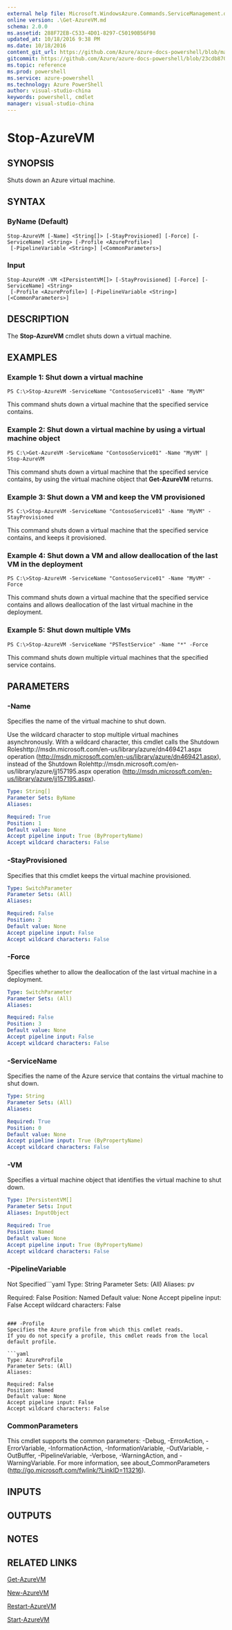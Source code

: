 ```yaml
---
external help file: Microsoft.WindowsAzure.Commands.ServiceManagement.dll-Help.xml
online version: .\Get-AzureVM.md
schema: 2.0.0
ms.assetid: 288F72EB-C533-4D01-8297-C50190B56F98
updated_at: 10/18/2016 9:38 PM
ms.date: 10/18/2016
content_git_url: https://github.com/Azure/azure-docs-powershell/blob/master/azureps-cmdlets-docs/ServiceManagement/Azure.Service/v0.9.8/Stop-AzureVM.md
gitcommit: https://github.com/Azure/azure-docs-powershell/blob/23cdb8705d4ab9807c0e21b238f3b134a7d49c7d/azureps-cmdlets-docs/ServiceManagement/Azure.Service/v0.9.8/Stop-AzureVM.md
ms.topic: reference
ms.prod: powershell
ms.service: azure-powershell
ms.technology: Azure PowerShell
author: visual-studio-china
keywords: powershell, cmdlet
manager: visual-studio-china
---
```


# Stop-AzureVM

## SYNOPSIS
Shuts down an Azure virtual machine.

## SYNTAX

### ByName (Default)
```
Stop-AzureVM [-Name] <String[]> [-StayProvisioned] [-Force] [-ServiceName] <String> [-Profile <AzureProfile>]
 [-PipelineVariable <String>] [<CommonParameters>]
```

### Input
```
Stop-AzureVM -VM <IPersistentVM[]> [-StayProvisioned] [-Force] [-ServiceName] <String>
 [-Profile <AzureProfile>] [-PipelineVariable <String>] [<CommonParameters>]
```

## DESCRIPTION
The **Stop-AzureVM** cmdlet shuts down a virtual machine.

## EXAMPLES

### Example 1: Shut down a virtual machine
```
PS C:\>Stop-AzureVM -ServiceName "ContosoService01" -Name "MyVM"
```

This command shuts down a virtual machine that the specified service contains.

### Example 2: Shut down a virtual machine by using a virtual machine object
```
PS C:\>Get-AzureVM -ServiceName "ContosoService01" -Name "MyVM" | Stop-AzureVM
```

This command shuts down a virtual machine that the specified service contains, by using the virtual machine object that **Get-AzureVM** returns.

### Example 3: Shut down a VM and keep the VM provisioned
```
PS C:\>Stop-AzureVM -ServiceName "ContosoService01" -Name "MyVM" -StayProvisioned
```

This command shuts down a virtual machine that the specified service contains, and keeps it provisioned.

### Example 4: Shut down a VM and allow deallocation of the last VM in the deployment
```
PS C:\>Stop-AzureVM -ServiceName "ContosoService01" -Name "MyVM" -Force
```

This command shuts down a virtual machine that the specified service contains and allows deallocation of the last virtual machine in the deployment.

### Example 5: Shut down multiple VMs
```
PS C:\>Stop-AzureVM -ServiceName "PSTestService" -Name "*" -Force
```

This command shuts down multiple virtual machines that the specified service contains.

## PARAMETERS

### -Name
Specifies the name of the virtual machine to shut down.

Use the wildcard character to stop multiple virtual machines asynchronously.
With a wildcard character, this cmdlet calls the Shutdown Roleshttp://msdn.microsoft.com/en-us/library/azure/dn469421.aspx operation (http://msdn.microsoft.com/en-us/library/azure/dn469421.aspx), instead of the Shutdown Rolehttp://msdn.microsoft.com/en-us/library/azure/jj157195.aspx operation (http://msdn.microsoft.com/en-us/library/azure/jj157195.aspx).

```yaml
Type: String[]
Parameter Sets: ByName
Aliases: 

Required: True
Position: 1
Default value: None
Accept pipeline input: True (ByPropertyName)
Accept wildcard characters: False
```

### -StayProvisioned
Specifies that this cmdlet keeps the virtual machine provisioned.

```yaml
Type: SwitchParameter
Parameter Sets: (All)
Aliases: 

Required: False
Position: 2
Default value: None
Accept pipeline input: False
Accept wildcard characters: False
```

### -Force
Specifies whether to allow the deallocation of the last virtual machine in a deployment.

```yaml
Type: SwitchParameter
Parameter Sets: (All)
Aliases: 

Required: False
Position: 3
Default value: None
Accept pipeline input: False
Accept wildcard characters: False
```

### -ServiceName
Specifies the name of the Azure service that contains the virtual machine to shut down.

```yaml
Type: String
Parameter Sets: (All)
Aliases: 

Required: True
Position: 0
Default value: None
Accept pipeline input: True (ByPropertyName)
Accept wildcard characters: False
```

### -VM
Specifies a virtual machine object that identifies the virtual machine to shut down.

```yaml
Type: IPersistentVM[]
Parameter Sets: Input
Aliases: InputObject

Required: True
Position: Named
Default value: None
Accept pipeline input: True (ByPropertyName)
Accept wildcard characters: False
```

### -PipelineVariable
Not Specified```yaml
Type: String
Parameter Sets: (All)
Aliases: pv

Required: False
Position: Named
Default value: None
Accept pipeline input: False
Accept wildcard characters: False
```

### -Profile
Specifies the Azure profile from which this cmdlet reads.
If you do not specify a profile, this cmdlet reads from the local default profile.

```yaml
Type: AzureProfile
Parameter Sets: (All)
Aliases: 

Required: False
Position: Named
Default value: None
Accept pipeline input: False
Accept wildcard characters: False
```

### CommonParameters
This cmdlet supports the common parameters: -Debug, -ErrorAction, -ErrorVariable, -InformationAction, -InformationVariable, -OutVariable, -OutBuffer, -PipelineVariable, -Verbose, -WarningAction, and -WarningVariable. For more information, see about_CommonParameters (http://go.microsoft.com/fwlink/?LinkID=113216).

## INPUTS

## OUTPUTS

## NOTES

## RELATED LINKS

[Get-AzureVM](.\Get-AzureVM.md)

[New-AzureVM](.\New-AzureVM.md)

[Restart-AzureVM](.\Restart-AzureVM.md)

[Start-AzureVM](.\Start-AzureVM.md)


